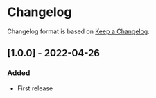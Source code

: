 # Changelog
Changelog format is based on [Keep a Changelog](https://keepachangelog.com/en/1.0.0/).

## [1.0.0] - 2022-04-26
### Added
- First release